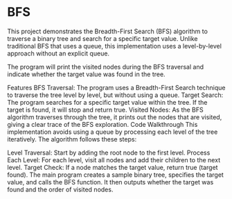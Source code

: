 # BFS

This project demonstrates the Breadth-First Search (BFS) algorithm to traverse a binary tree and search for a specific target value. Unlike traditional BFS that uses a queue, this implementation uses a level-by-level approach without an explicit queue.

The program will print the visited nodes during the BFS traversal and indicate whether the target value was found in the tree.

Features
BFS Traversal: The program uses a Breadth-First Search technique to traverse the tree level by level, but without using a queue.
Target Search: The program searches for a specific target value within the tree. If the target is found, it will stop and return true.
Visited Nodes: As the BFS algorithm traverses through the tree, it prints out the nodes that are visited, giving a clear trace of the BFS exploration.
Code Walkthrough
This implementation avoids using a queue by processing each level of the tree iteratively. The algorithm follows these steps:

Level Traversal: Start by adding the root node to the first level.
Process Each Level: For each level, visit all nodes and add their children to the next level.
Target Check: If a node matches the target value, return true (target found).
The main program creates a sample binary tree, specifies the target value, and calls the BFS function. It then outputs whether the target was found and the order of visited nodes.
